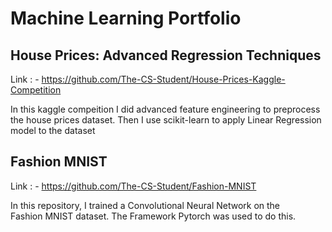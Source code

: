 # Machine Learning Portfolio

## House Prices: Advanced Regression Techniques

Link : - https://github.com/The-CS-Student/House-Prices-Kaggle-Competition

In this kaggle compeition I did advanced feature engineering to preprocess </br>
the house prices dataset. Then I use scikit-learn to apply Linear Regression </br>
model to the dataset

## Fashion MNIST

Link : - https://github.com/The-CS-Student/Fashion-MNIST

In this repository, I trained a Convolutional Neural Network on the </br>
Fashion MNIST dataset. The Framework Pytorch was used to do this.

